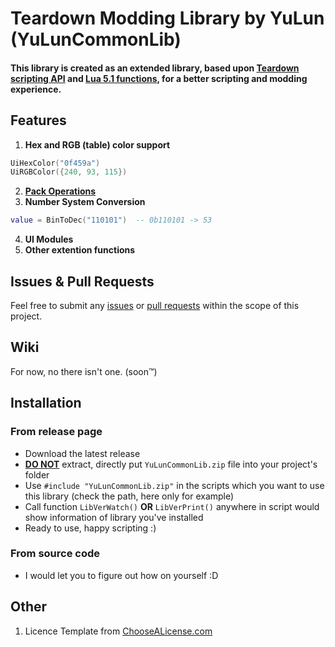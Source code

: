 # Teardown Modding Library by YuLun (YuLunCommonLib)

#### This library is created as an extended library, based upon [Teardown scripting API](https://teardowngame.com/modding/api.html) and [Lua 5.1 functions](http://www.lua.org/manual/5.1/), for a better scripting and modding experience.

## Features
1. **Hex and RGB (table) color support**
```lua
UiHexColor("0f459a")
UiRGBColor({240, 93, 115})
```
2. [**Pack Operations**](../../wiki)
3. **Number System Conversion**
```lua
value = BinToDec("110101")  -- 0b110101 -> 53
```
4. **UI Modules**
5. **Other extention functions**

## Issues & Pull Requests
Feel free to submit any [issues](../../issues) or [pull requests](../../pulls) within the scope of this project.

## Wiki
For now, no there isn't one. (soon™️)

## Installation
### From release page
  * Download the latest release
  * [**DO NOT**](../../) extract, directly put `YuLunCommonLib.zip` file into your project's folder
  * Use `#include "YuLunCommonLib.zip"` in the scripts which you want to use this library (check the path, here only for example)
  * Call function `LibVerWatch()` **OR** `LibVerPrint()` anywhere in script would show information of library you've installed
  * Ready to use, happy scripting :)
### From source code
  * I would let you to figure out how on yourself :D

## Other
1. Licence Template from [ChooseALicense.com](https://github.com/github/choosealicense.com)
